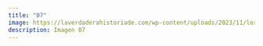```yaml
---
title: "07"
image: https://laverdaderahistoriade.com/wp-content/uploads/2023/11/los-atrapasuenos.jpg
description: Imagen 07
---
```

